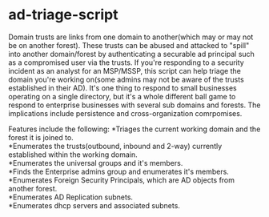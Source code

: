# ad-triage-script
Domain trusts are links from one domain to another(which may or may not be on another forest). These trusts can be abused and attacked to "spill" into another domain/forest by authenticating a securable ad principal such as a compromised user via the trusts. If you're responding to a security incident as an analyst for an MSP/MSSP, this script can help triage the domain you're working on(some admins may not be aware of the trusts established in their AD). It's one thing to respond to small businesses operating on a single directory, but it's a whole different ball game to respond to enterprise businesses with several sub domains and forests. The implications include persistence and cross-organization comrpomises.

Features include the following:
*Triages the current working domain and the forest it is joined to.<br />
*Enumerates the trusts(outbound, inbound and 2-way) currently established within the working domain.<br />
*Enumerates the universal groups and it's members.<br />
*Finds the Enterprise admins group and enumerates it's members.<br />
*Enumerates Foreign Security Principals, which are AD objects from another forest.<br />
*Enumerates AD Replication subnets.<br />
*Enumerates dhcp servers and associated subnets.
